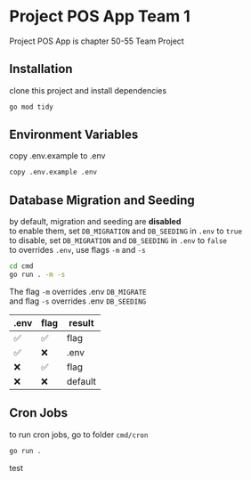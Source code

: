 # Project POS App Team 1

Project POS App is chapter 50-55 Team Project

## Installation
clone this project and install dependencies
```bash
go mod tidy
```

## Environment Variables
copy .env.example to .env
```bash
copy .env.example .env
```

## Database Migration and Seeding
by default, migration and seeding are **disabled**  
to enable them, set ```DB_MIGRATION``` and ```DB_SEEDING``` in ```.env``` to ```true```  
to disable, set ```DB_MIGRATION``` and ```DB_SEEDING``` in ```.env``` to ```false```  
to overrides ```.env```, use flags ```-m``` and ```-s```

```bash
cd cmd
go run . -m -s
```

The flag ```-m``` overrides .env ```DB_MIGRATE```  
and flag ```-s``` overrides .env ```DB_SEEDING```

.env | flag | result  |
--- |------|---------|
:white_check_mark:	 | :white_check_mark:  | flag    |
:white_check_mark:	 | :x:  | .env    |
:x: | :white_check_mark:  | flag    |
:x: | :x:  | default |


## Cron Jobs
to run cron jobs, go to folder ```cmd/cron```
```bash
go run .
```


test
